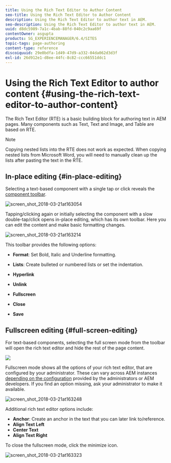 ```yaml
---
title: Using the Rich Text Editor to Author Content
seo-title: Using the Rich Text Editor to Author Content
description: Using the Rich Text Editor to author text in AEM.
seo-description: Using the Rich Text Editor to author text in AEM.
uuid: d8dc5989-7a1c-4bab-88fd-040c2c9aa69f
contentOwner: asgupta
products: SG_EXPERIENCEMANAGER/6.4/SITES
topic-tags: page-authoring
content-type: reference
discoiquuid: 29e0bdfa-1d49-47d9-a332-04da062d3d3f
exl-id: 26d912e1-d8ee-44fc-8c82-ccc66551ddc1
---
```

# Using the Rich Text Editor to author content {#using-the-rich-text-editor-to-author-content}

The Rich Text Editor (RTE) is a basic building block for authoring text in AEM pages. Many components such as Text, Text and Image, and Table are based on RTE.

>[!NOTE]
>
>Copying nested lists into the RTE does not work as expected. When copying nested lists from Microsoft Word, you will need to manually clean up the lists after pasting the text in the RTE.

## In-place editing {#in-place-editing}

Selecting a text-based component with a single tap or click reveals the [component toolbar](../sites-authoring/editing-content.md#edit-configure-copy-cut-delete-paste).

![screen_shot_2018-03-21at163054](assets/screen_shot_2018-03-21at163054.png)

Tapping/clicking again or initially selecting the component with a slow double-tap/click opens in-place editing, which has its own toolbar. Here you can edit the content and make basic formatting changes.

![screen_shot_2018-03-21at163214](assets/screen_shot_2018-03-21at163214.png)

This toolbar provides the following options:

* **Format**: Set Bold, Italic and Underline formatting.

* **Lists**: Create bulleted or numbered lists or set the indentation.

* **Hyperlink**

* **Unlink**

* **Fullscreen**

* **Close**

* **Save**

## Fullscreen editing {#full-screen-editing}

For text-based components, selecting the full screen mode from the toolbar will open the rich text editor and hide the rest of the page content.

![](do-not-localize/screen_shot_2018-03-21at163236.png)

Fullscreen mode shows all the options of your rich text editor, that are configured by your administrator. These can vary across AEM instances [depending on the configuration](../sites-administering/rich-text-editor.md) provided by the administrators or AEM developers. If you find an option missing, ask your administrator to make it available.

![screen_shot_2018-03-21at163248](assets/screen_shot_2018-03-21at163248.png)

Additional rich text editor options include:

* **Anchor**: Create an anchor in the text that you can later link to/reference.
* **Align Text Left**
* **Center Text**
* **Align Text Right**

To close the fullscreen mode, click the minimize icon.

![screen_shot_2018-03-21at163323](assets/screen_shot_2018-03-21at163323.png)

